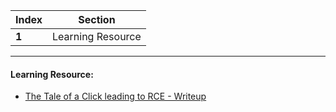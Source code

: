 Index | Section
---   | ---
**1** | Learning Resource

---

#### Learning Resource:

* [The Tale of a Click leading to RCE - Writeup](https://medium.com/manomano-tech/the-tale-of-a-click-leading-to-rce-8f68fe93545d)
